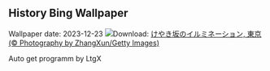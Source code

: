 ## History Bing Wallpaper
Wallpaper date: 2023-12-23
![](https://www.bing.com/th?id=OHR.TokyoTower2023_JA-JP0066858338_UHD.jpg&w=1000)Download: [けやき坂のイルミネーション, 東京 (© Photography by ZhangXun/Getty Images)](https://www.bing.com/th?id=OHR.TokyoTower2023_JA-JP0066858338_UHD.jpg)

Auto get programm by LtgX
